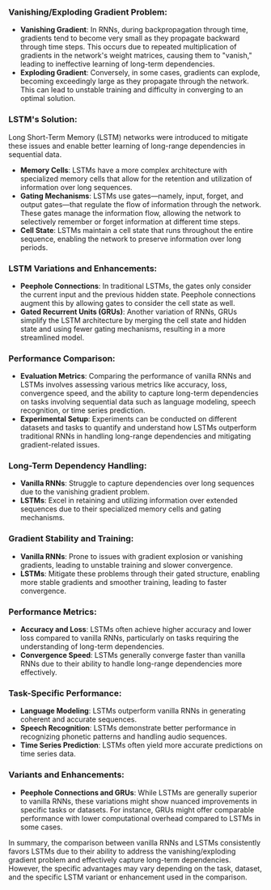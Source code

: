### Vanishing/Exploding Gradient Problem:
- **Vanishing Gradient**: In RNNs, during backpropagation through time, gradients tend to become very small as they propagate backward through time steps. This occurs due to repeated multiplication of gradients in the network's weight matrices, causing them to "vanish," leading to ineffective learning of long-term dependencies.
- **Exploding Gradient**: Conversely, in some cases, gradients can explode, becoming exceedingly large as they propagate through the network. This can lead to unstable training and difficulty in converging to an optimal solution.

### LSTM's Solution:
Long Short-Term Memory (LSTM) networks were introduced to mitigate these issues and enable better learning of long-range dependencies in sequential data.
- **Memory Cells**: LSTMs have a more complex architecture with specialized memory cells that allow for the retention and utilization of information over long sequences.
- **Gating Mechanisms**: LSTMs use gates—namely, input, forget, and output gates—that regulate the flow of information through the network. These gates manage the information flow, allowing the network to selectively remember or forget information at different time steps.
- **Cell State**: LSTMs maintain a cell state that runs throughout the entire sequence, enabling the network to preserve information over long periods.

### LSTM Variations and Enhancements:
- **Peephole Connections**: In traditional LSTMs, the gates only consider the current input and the previous hidden state. Peephole connections augment this by allowing gates to consider the cell state as well.
- **Gated Recurrent Units (GRUs)**: Another variation of RNNs, GRUs simplify the LSTM architecture by merging the cell state and hidden state and using fewer gating mechanisms, resulting in a more streamlined model.

### Performance Comparison:
- **Evaluation Metrics**: Comparing the performance of vanilla RNNs and LSTMs involves assessing various metrics like accuracy, loss, convergence speed, and the ability to capture long-term dependencies on tasks involving sequential data such as language modeling, speech recognition, or time series prediction.
- **Experimental Setup**: Experiments can be conducted on different datasets and tasks to quantify and understand how LSTMs outperform traditional RNNs in handling long-range dependencies and mitigating gradient-related issues.

### Long-Term Dependency Handling:
- **Vanilla RNNs**: Struggle to capture dependencies over long sequences due to the vanishing gradient problem.
- **LSTMs**: Excel in retaining and utilizing information over extended sequences due to their specialized memory cells and gating mechanisms.

### Gradient Stability and Training:
- **Vanilla RNNs**: Prone to issues with gradient explosion or vanishing gradients, leading to unstable training and slower convergence.
- **LSTMs**: Mitigate these problems through their gated structure, enabling more stable gradients and smoother training, leading to faster convergence.

### Performance Metrics:
- **Accuracy and Loss**: LSTMs often achieve higher accuracy and lower loss compared to vanilla RNNs, particularly on tasks requiring the understanding of long-term dependencies.
- **Convergence Speed**: LSTMs generally converge faster than vanilla RNNs due to their ability to handle long-range dependencies more effectively.

### Task-Specific Performance:
- **Language Modeling**: LSTMs outperform vanilla RNNs in generating coherent and accurate sequences.
- **Speech Recognition**: LSTMs demonstrate better performance in recognizing phonetic patterns and handling audio sequences.
- **Time Series Prediction**: LSTMs often yield more accurate predictions on time series data.

### Variants and Enhancements:
- **Peephole Connections and GRUs**: While LSTMs are generally superior to vanilla RNNs, these variations might show nuanced improvements in specific tasks or datasets. For instance, GRUs might offer comparable performance with lower computational overhead compared to LSTMs in some cases.

In summary, the comparison between vanilla RNNs and LSTMs consistently favors LSTMs due to their ability to address the vanishing/exploding gradient problem and effectively capture long-term dependencies. However, the specific advantages may vary depending on the task, dataset, and the specific LSTM variant or enhancement used in the comparison.
